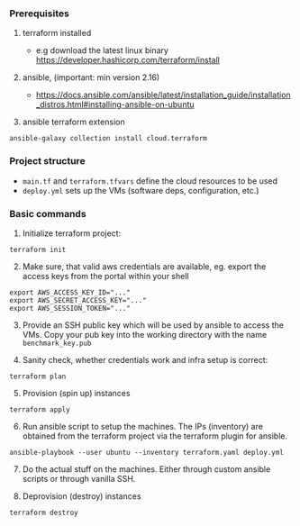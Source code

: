 ### Prerequisites

1. terraform installed
    - e.g download the latest linux binary https://developer.hashicorp.com/terraform/install

2. ansible, (important: min version 2.16)
    - https://docs.ansible.com/ansible/latest/installation_guide/installation_distros.html#installing-ansible-on-ubuntu


3. ansible terraform extension 

```
ansible-galaxy collection install cloud.terraform
```

### Project structure

- `main.tf` and `terraform.tfvars` define the cloud resources to be used
- `deploy.yml` sets up the VMs (software deps, configuration, etc.)

### Basic commands

1. Initialize terraform project:

```
terraform init
```

2. Make sure, that valid aws credentials are available,
eg. export the access keys from the portal within your shell

```
export AWS_ACCESS_KEY_ID="..."
export AWS_SECRET_ACCESS_KEY="..."
export AWS_SESSION_TOKEN="..."
```

3. Provide an SSH public key which will be used by ansible to access the VMs. Copy your pub key into the working directory with the name `benchmark_key.pub`

4. Sanity check, whether credentials work and infra setup is correct:

```
terraform plan
```

5. Provision (spin up) instances

```
terraform apply
```

6. Run ansible script to setup the machines. The IPs (inventory) are obtained from the terraform project via the terraform plugin for ansible. 

```
ansible-playbook --user ubuntu --inventory terraform.yaml deploy.yml
```

7. Do the actual stuff on the machines. Either through custom ansible scripts or through vanilla SSH. 

8. Deprovision (destroy) instances
```
terraform destroy
```